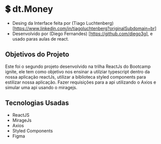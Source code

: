 # 💲 dt.Money

- Desing da Interface feita por (Tiago Luchtenberg)[https://www.linkedin.com/in/tiagoluchtenberg?originalSubdomain=br]
- Desenvolvido por (Diego Fernandes) [https://github.com/diego3g], e usado paras aulas de react.

## Objetivos do Projeto

Este foi o segundo projeto desenvolvido na trilha ReactJs do Bootcamp ignite, ele tem como objetivo nos ensinar a utilziar typescript dentro da nossa aplicação reactJs, utilizar a biblioteca styled components para estilizar nossa aplicação.
Fazer requisições para a api utilizando o Axios e simular uma api usando o miragejs.


## Tecnologias Usadas
- ReactJS
- MirageJs
- Axios
- Styled Components
- Figma